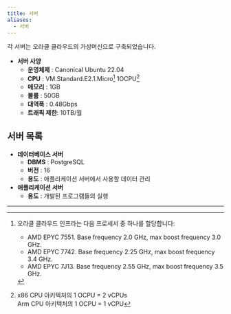 ```yaml
---
title: 서버
aliases:
  - 서버
---
```

각 서버는 오라클 클라우드의 가상머신으로 구축되었습니다.
- **서버 사양**
	- **운영체제** : Canonical Ubuntu 22.04
	- **CPU** : VM.Standard.E2.1.Micro[^1] 1OCPU[^2]
	- **메모리** : 1GB
	- **볼륨** : 50GB
	- **대역폭** : 0.48Gbps
	- **트래픽 제한**: 10TB/월
	
## 서버 목록
- **데이터베이스 서버**  
	- **DBMS** : PostgreSQL
	- **버전** : 16
	- **용도** : 애플리케이션 서버에서 사용할 데이터 관리
- **애플리케이션 서버**  
	- **용도** : 개발된 프로그램들의 실행

---
[^1]: 오라클 클라우드 인프라는 다음 프로세서 중 하나를 할당합니다:  
	- AMD EPYC 7551. Base frequency 2.0 GHz, max boost frequency 3.0 GHz.
	- AMD EPYC 7742. Base frequency 2.25 GHz, max boost frequency 3.4 GHz.
	- AMD EPYC 7J13. Base frequency 2.55 GHz, max boost frequency 3.5 GHz.

[^2]: x86 CPU 아키텍처의 1 OCPU = 2 vCPUs  
	Arm CPU 아키텍처의 1 OCPU = 1 vCPU